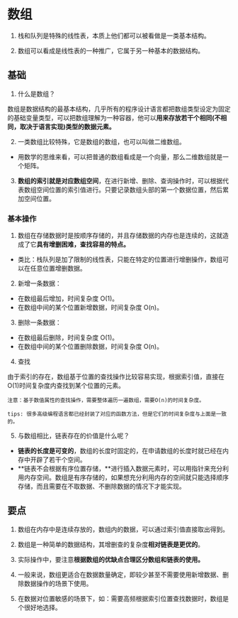# 数组

1. 栈和队列是特殊的线性表，本质上他们都可以被看做是一类基本结构。

2. 数组可以看成是线性表的一种推广，它属于另一种基本的数据结构。

## 基础

1. 什么是数组？

数组是数据结构的最基本结构，几乎所有的程序设计语言都把数组类型设定为固定的基础变量类型，可以把数组理解为一种容器，他可以**用来存放若干个相同(不相同，取决于语言实现)类型的数据元素。**

2. 一类数组比较特殊，它是数组的数组，也可以叫做二维数组。

- 用数学的思维来看，可以把普通的数组看成是一个向量，那么二维数组就是一个矩阵。

3. **数组的索引就是对应数组空间**，在进行新增、删除、查询操作时，可以根据代表数组空间位置的索引值进行。只要记录数组头部的第一个数据位置，然后累加空间位置。

### 基本操作

1. 数组在存储数据时是按顺序存储的，并且存储数据的内存也是连续的，这就造成了它**具有增删困难，查找容易的特点。**

- 类比：栈队列是加了限制的线性表，只能在特定的位置进行增删操作，数组可以在任意位置增删数据。

2. 新增一条数据：

- 在数组最后增加，时间复杂度 O(1)。
- 在数组中间的某个位置新增数据，时间复杂度 O(n)。

3. 删除一条数据：

- 在数组最后删除，时间复杂度 O(1)。
- 在数组中间的某个位置删除数据，时间复杂度 O(n)。

4. 查找

由于索引的存在，数组基于位置的查找操作比较容易实现，根据索引值，直接在 O(1)时间复杂度内查找到某个位置的元素。

`注意：基于数值属性的查找操作，需要整体遍历一遍数组，需要O(n)的时间复杂度。`

`tips: 很多高级编程语言都已经封装了对应的函数方法，但是它们的时间复杂度与上面是一致的。`

5. 与数组相比，链表存在的价值是什么呢？

- **链表的长度是可变的**，数组的长度时固定的，在申请数组的长度时就已经在内存中开辟了若干个空间。
- **链表不会根据有序位置存储，**进行插入数据元素时，可以用指针来充分利用内存空间。数组是有序存储的，如果想充分利用内存的空间就只能选择顺序存储，而且需要在不取数据、不删除数据的情况下才能实现。

## 要点

1. 数组在内存中是连续存放的，数组内的数据，可以通过索引值直接取出得到。

2. 数组是一种简单的数据结构，其增删查的复杂度**相对链表是更优的**。

3. 实际操作中，要注意**根据数组的优缺点合理区分数组和链表的使用。**

4. 一般来说，数组更适合在数据数量确定，即较少甚至不需要使用新增数据、删除数据操作的场景下使用。

5. 在数据对位置敏感的场景下，如：需要高频根据索引位置查找数据时，数组是个很好地选择。
